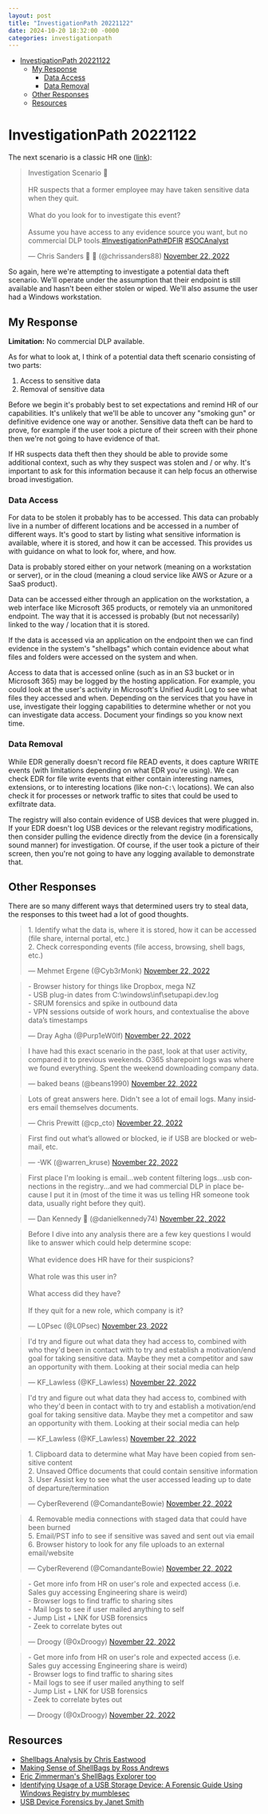 ```yaml
---
layout: post
title: "InvestigationPath 20221122"
date: 2024-10-20 18:32:00 -0000
categories: investigationpath
---
```


- [InvestigationPath 20221122](#investigationpath-20221122)
  - [My Response](#my-response)
    - [Data Access](#data-access)
    - [Data Removal](#data-removal)
  - [Other Responses](#other-responses)
  - [Resources](#resources)

# InvestigationPath 20221122

The next scenario is a classic HR one ([link](https://x.com/chrissanders88/status/1595070232426467328)):

<blockquote class="twitter-tweet" data-dnt="true"><p lang="en" dir="ltr">Investigation Scenario 🔎<br><br>HR suspects that a former employee may have taken sensitive data when they quit.<br><br>What do you look for to investigate this event?<br><br>Assume you have access to any evidence source you want, but no commercial DLP tools.<a href="https://twitter.com/hashtag/InvestigationPath?src=hash&amp;ref_src=twsrc%5Etfw">#InvestigationPath</a><a href="https://twitter.com/hashtag/DFIR?src=hash&amp;ref_src=twsrc%5Etfw">#DFIR</a> <a href="https://twitter.com/hashtag/SOCAnalyst?src=hash&amp;ref_src=twsrc%5Etfw">#SOCAnalyst</a></p>&mdash; Chris Sanders 🔎 🧠 (@chrissanders88) <a href="https://twitter.com/chrissanders88/status/1595070232426467328?ref_src=twsrc%5Etfw">November 22, 2022</a></blockquote> <script async src="https://platform.twitter.com/widgets.js" charset="utf-8"></script>

So again, here we're attempting to investigate a potential data theft scenario. We'll operate under the assumption that their endpoint is still available and hasn't been either stolen or wiped. We'll also assume the user had a Windows workstation.

## My Response

**Limitation:** No commercial DLP available.

As for what to look at, I think of a potential data theft scenario consisting of two parts:

1. Access to sensitive data
2. Removal of sensitive data

Before we begin it's probably best to set expectations and remind HR of our capabilities. It's unlikely that we'll be able to uncover any "smoking gun" or definitive evidence one way or another. Sensitive data theft can be hard to prove, for example if the user took a picture of their screen with their phone then we're not going to have evidence of that.

If HR suspects data theft then they should be able to provide some additional context, such as why they suspect was stolen and / or why. It's important to ask for this information because it can help focus an otherwise broad investigation.

### Data Access

For data to be stolen it probably has to be accessed. This data can probably live in a number of different locations and be accessed in a number of different ways. It's good to start by listing what sensitive information is available, where it is stored, and how it can be accessed. This provides us with guidance on what to look for, where, and how.

Data is probably stored either on your network (meaning on a workstation or server), or in the cloud (meaning a cloud service like AWS or Azure or a SaaS product).

Data can be accessed either through an application on the workstation, a web interface like Microsoft 365 products, or remotely via an unmonitored endpoint. The way that it is accessed is probably (but not necessarily) linked to the way / location that it is stored.

If the data is accessed via an application on the endpoint then we can find evidence in the system's "shellbags" which contain evidence about what files and folders were accessed on the system and when.

Access to data that is accessed online (such as in an S3 bucket or in Microsoft 365) may be logged by the hosting application. For example, you could look at the user's activity in Microsoft's Unified Audit Log to see what files they accessed and when. Depending on the services that you have in use, investigate their logging capabilities to determine whether or not you can investigate data access. Document your findings so you know next time.

### Data Removal

While EDR generally doesn't record file READ events, it does capture WRITE events (with limitations depending on what EDR you're using). We can check EDR for file write events that either contain interesting names, extensions, or to interesting locations (like non-`C:\` locations). We can also check it for processes or network traffic to sites that could be used to exfiltrate data.

The registry will also contain evidence of USB devices that were plugged in. If your EDR doesn't log USB devices or the relevant registry modifications, then consider pulling the evidence directly from the device (in a forensically sound manner) for investigation. Of course, if the user took a picture of their screen, then you're not going to have any logging available to demonstrate that.

## Other Responses

There are so many different ways that determined users try to steal data, the responses to this tweet had a lot of good thoughts.

<blockquote class="twitter-tweet" data-conversation="none" data-dnt="true"><p lang="en" dir="ltr">1. Identify what the data is, where it is stored, how it can be accessed (file share, internal portal, etc.)<br>2. Check corresponding events (file access, browsing, shell bags, etc.)</p>&mdash; Mehmet Ergene (@Cyb3rMonk) <a href="https://twitter.com/Cyb3rMonk/status/1595096312344723460?ref_src=twsrc%5Etfw">November 22, 2022</a></blockquote> <script async src="https://platform.twitter.com/widgets.js" charset="utf-8"></script>

<blockquote class="twitter-tweet" data-conversation="none" data-dnt="true"><p lang="en" dir="ltr">- Browser history for things like Dropbox, mega NZ<br>- USB plug-in dates from C:\windows\inf\setupapi.dev.log<br>- SRUM forensics and spike in outbound data<br>- VPN sessions outside of work hours, and contextualise the above data’s timestamps</p>&mdash; Dray Agha (@Purp1eW0lf) <a href="https://twitter.com/Purp1eW0lf/status/1595072568662310912?ref_src=twsrc%5Etfw">November 22, 2022</a></blockquote> <script async src="https://platform.twitter.com/widgets.js" charset="utf-8"></script>

<blockquote class="twitter-tweet" data-conversation="none" data-dnt="true"><p lang="en" dir="ltr">I have had this exact scenario in the past, look at that user activity, compared it to previous weekends. O365 sharepoint logs was where we found everything. Spent the weekend downloading company data.</p>&mdash; baked beans (@beans1990) <a href="https://twitter.com/beans1990/status/1595141873446051840?ref_src=twsrc%5Etfw">November 22, 2022</a></blockquote> <script async src="https://platform.twitter.com/widgets.js" charset="utf-8"></script>

<blockquote class="twitter-tweet" data-conversation="none" data-dnt="true"><p lang="en" dir="ltr">Lots of great answers here. Didn&#39;t see a lot of email logs. Many insiders email themselves documents.</p>&mdash; Chris Prewitt (@cp_cto) <a href="https://twitter.com/cp_cto/status/1595158740197863424?ref_src=twsrc%5Etfw">November 22, 2022</a></blockquote> <script async src="https://platform.twitter.com/widgets.js" charset="utf-8"></script>

<blockquote class="twitter-tweet" data-conversation="none" data-dnt="true"><p lang="en" dir="ltr">First find out what’s allowed or blocked, ie if USB are blocked or webmail, etc.</p>&mdash; -WK (@warren_kruse) <a href="https://twitter.com/warren_kruse/status/1595091663008980994?ref_src=twsrc%5Etfw">November 22, 2022</a></blockquote> <script async src="https://platform.twitter.com/widgets.js" charset="utf-8"></script>

<blockquote class="twitter-tweet" data-conversation="none" data-dnt="true"><p lang="en" dir="ltr">First place I&#39;m looking is email...web content filtering logs...usb connections in the registry...and we had commercial DLP in place because I put it in (most of the time it was us telling HR someone took data, usually right before they quit).</p>&mdash; Dan Kennedy 🚫 (@danielkennedy74) <a href="https://twitter.com/danielkennedy74/status/1595198174171467777?ref_src=twsrc%5Etfw">November 22, 2022</a></blockquote> <script async src="https://platform.twitter.com/widgets.js" charset="utf-8"></script>

<blockquote class="twitter-tweet" data-conversation="none" data-dnt="true"><p lang="en" dir="ltr">Before I dive into any analysis there are a few key questions I would like to answer which could help determine scope:<br><br>What evidence does HR have for their suspicions?<br><br>What role was this user in?<br><br>What access did they have?<br><br>If they quit for a new role, which company is it?</p>&mdash; L0Psec (@L0Psec) <a href="https://twitter.com/L0Psec/status/1595415386593415172?ref_src=twsrc%5Etfw">November 23, 2022</a></blockquote> <script async src="https://platform.twitter.com/widgets.js" charset="utf-8"></script>

<blockquote class="twitter-tweet" data-conversation="none" data-dnt="true"><p lang="en" dir="ltr">I&#39;d try and figure out what data they had access to, combined with who they&#39;d been in contact with to try and establish a motivation/end goal for taking sensitive data. Maybe they met a competitor and saw an opportunity with them. Looking at their social media can help</p>&mdash; KF_Lawless (@KF_Lawless) <a href="https://twitter.com/KF_Lawless/status/1595176155807637504?ref_src=twsrc%5Etfw">November 22, 2022</a></blockquote> <script async src="https://platform.twitter.com/widgets.js" charset="utf-8"></script>

<blockquote class="twitter-tweet" data-conversation="none" data-dnt="true"><p lang="en" dir="ltr">I&#39;d try and figure out what data they had access to, combined with who they&#39;d been in contact with to try and establish a motivation/end goal for taking sensitive data. Maybe they met a competitor and saw an opportunity with them. Looking at their social media can help</p>&mdash; KF_Lawless (@KF_Lawless) <a href="https://twitter.com/KF_Lawless/status/1595176155807637504?ref_src=twsrc%5Etfw">November 22, 2022</a></blockquote> <script async src="https://platform.twitter.com/widgets.js" charset="utf-8"></script>

<blockquote class="twitter-tweet" data-conversation="none" data-dnt="true"><p lang="en" dir="ltr">1. Clipboard data to determine what May have been copied from sensitive content<br>2. Unsaved Office documents that could contain sensitive information<br>3. User Assist key to see what the user accessed leading up to date of departure/termination</p>&mdash; CyberReverend (@ComandanteBowie) <a href="https://twitter.com/ComandanteBowie/status/1595110190210199553?ref_src=twsrc%5Etfw">November 22, 2022</a></blockquote> <script async src="https://platform.twitter.com/widgets.js" charset="utf-8"></script>

<blockquote class="twitter-tweet" data-conversation="none" data-dnt="true"><p lang="en" dir="ltr">4. Removable media connections with staged data that could have been burned<br>5. Email/PST info to see if sensitive was saved and sent out via email<br>6. Browser history to look for any file uploads to an external email/website</p>&mdash; CyberReverend (@ComandanteBowie) <a href="https://twitter.com/ComandanteBowie/status/1595110584152125441?ref_src=twsrc%5Etfw">November 22, 2022</a></blockquote> <script async src="https://platform.twitter.com/widgets.js" charset="utf-8"></script>

<blockquote class="twitter-tweet" data-conversation="none" data-dnt="true"><p lang="en" dir="ltr">- Get more info from HR on user&#39;s role and expected access (i.e. Sales guy accessing Engineering share is weird)<br>- Browser logs to find traffic to sharing sites <br>- Mail logs to see if user mailed anything to self<br>- Jump List + LNK for USB forensics<br>- Zeek to correlate bytes out</p>&mdash; Droogy (@0xDroogy) <a href="https://twitter.com/0xDroogy/status/1595121946122821632?ref_src=twsrc%5Etfw">November 22, 2022</a></blockquote> <script async src="https://platform.twitter.com/widgets.js" charset="utf-8"></script>

<blockquote class="twitter-tweet" data-conversation="none" data-dnt="true"><p lang="en" dir="ltr">- Get more info from HR on user&#39;s role and expected access (i.e. Sales guy accessing Engineering share is weird)<br>- Browser logs to find traffic to sharing sites <br>- Mail logs to see if user mailed anything to self<br>- Jump List + LNK for USB forensics<br>- Zeek to correlate bytes out</p>&mdash; Droogy (@0xDroogy) <a href="https://twitter.com/0xDroogy/status/1595121946122821632?ref_src=twsrc%5Etfw">November 22, 2022</a></blockquote> <script async src="https://platform.twitter.com/widgets.js" charset="utf-8"></script>

## Resources

- [Shellbags Analysis by Chris Eastwood](https://medium.com/ce-digital-forensics/shellbag-analysis-18c9b2e87ac7)
- [Making Sense of ShellBags by Ross Andrews](https://medium.com/@andrewss112/making-sense-of-shellbags-8a8e945d8f2d)
- [Eric Zimmerman's ShellBags Explorer too](https://ericzimmerman.github.io/#!index.md:~:text=exporting%20shellbag%20data-,ShellBags%20Explorer,-%2D%20%7C%202.0.0.0)
- [Identifying Usage of a USB Storage Device: A Forensic Guide Using Windows Registry by mumblesec](https://medium.com/@mumblesec/identifying-usage-of-a-usb-storage-device-a-forensic-guide-using-windows-registry-a4c1db90b1ce)
- [USB Device Forensics by Janet Smith](https://www.asdfed.com/USB-Device-Forensics)
